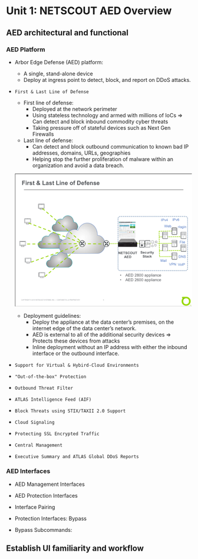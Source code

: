 # Unit 1: NETSCOUT AED Overview


## AED architectural and functional

### AED Platform

- Arbor Edge Defense (AED) platform:
  - A single, stand-alone device
  - Deploy at ingress point to detect, block, and report on DDoS attacks.

- `First & Last Line of Defense`
  - First line of defense:
    - Deployed at the network perimeter
    - Using stateless technology and armed with millions of IoCs => Can detect and block inbound commodity cyber threats 
    - Taking pressure off of stateful devices such as Next Gen Firewalls
  - Last line of defense:
    - Can detect and block outbound communication to known bad IP addresses, domains, URLs, geographies 
    - Helping stop the further proliferation of malware within an organization and avoid a data breach.

  ![](IMG/2023-05-17-18-57-16.png)

  - Deployment guidelines:
    - Deploy the appliance at the data center’s premises, on the internet edge of the data center’s network.
    - AED is external to all of the additional security devices => Protects these devices from attacks
    - Inline deployment without an IP address with either the inbound interface or the outbound interface.


- `Support for Virtual & Hybird-Cloud Environments`

- `"Out-of-the-box" Protection`

- `Outbound Threat Filter`

- `ATLAS Intelligence Feed (AIF)`

- `Block Threats using STIX/TAXII 2.0 Support`

- `Cloud Signaling`

- `Protecting SSL Encrypted Traffic`

- `Central Management`

- `Executive Summary and ATLAS Global DDoS Reports`


### AED Interfaces

- AED Management Interfaces

- AED Protection Interfaces

- Interface Pairing
  
- Protection Interfaces: Bypass

- Bypass Subcommands:

## Establish UI familiarity and workflow

